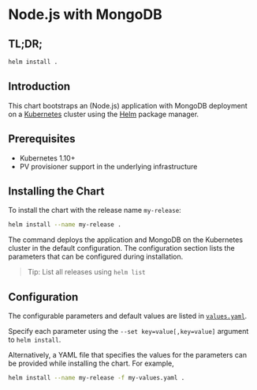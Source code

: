 # Node.js with MongoDB

## TL;DR;

```sh
helm install .
```

## Introduction

This chart bootstraps an (Node.js) application with MongoDB deployment on a [Kubernetes](http://kubernetes.io) cluster using the [Helm](https://helm.sh) package manager.

## Prerequisites

- Kubernetes 1.10+
- PV provisioner support in the underlying infrastructure

## Installing the Chart

To install the chart with the release name `my-release`:

```sh
helm install --name my-release .
```

The command deploys the application and MongoDB on the Kubernetes cluster in the default configuration. The configuration section lists the parameters that can be configured during installation.

> Tip: List all releases using `helm list`

## Configuration

The configurable parameters and default values are listed in [`values.yaml`](values.yaml).

Specify each parameter using the `--set key=value[,key=value]` argument to `helm install`.

Alternatively, a YAML file that specifies the values for the parameters can be provided while installing the chart. For example,

```sh
helm install --name my-release -f my-values.yaml .
```

